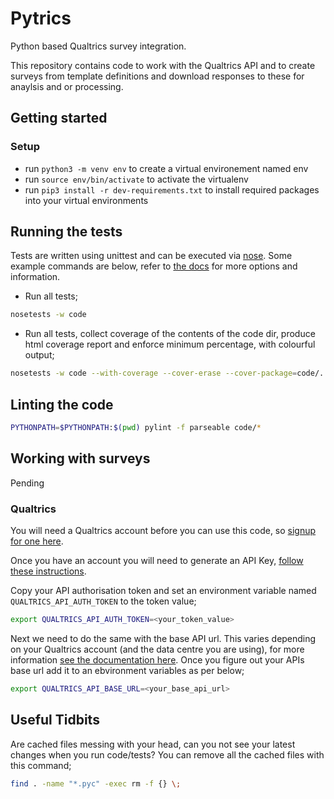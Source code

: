 # Pytrics

Python based Qualtrics survey integration.

This repository contains code to work with the Qualtrics API and to create surveys from template definitions and download responses to these for anaylsis and or processing.

## Getting started

### Setup

- run `python3 -m venv env` to create a virtual environement named env
- run `source env/bin/activate` to activate the virtualenv
- run `pip3 install -r dev-requirements.txt` to install required packages into your virtual environments

## Running the tests

Tests are written using unittest and can be executed via [nose](https://nose.readthedocs.io/en/latest/index.html). Some example commands are below, refer to [the docs](https://nose.readthedocs.io/en/latest/usage.html) for more options and information.

- Run all tests;

```bash
nosetests -w code
```

- Run all tests, collect coverage of the contents of the code dir, produce html coverage report and enforce minimum percentage, with colourful output;

```bash
nosetests -w code --with-coverage --cover-erase --cover-package=code/. --cover-html --cover-min-percentage=80 -v --rednose
```

## Linting the code

```bash
PYTHONPATH=$PYTHONPATH:$(pwd) pylint -f parseable code/*
```

## Working with surveys

Pending

### Qualtrics

You will need a Qualtrics account before you can use this code, so [signup for one here](qualtrics-signup-link).

Once you have an account you will need to generate an API Key, [follow these instructions](generate-api-key-instructions-link).

Copy your API authorisation token and set an environment variable named `QUALTRICS_API_AUTH_TOKEN` to the token value;

```bash
export QUALTRICS_API_AUTH_TOKEN=<your_token_value>
```

Next we need to do the same with the base API url. This varies depending on your Qualtrics account (and the data centre you are using), for more information [see the documentation here](qualtrics-api-base-url-docs-link). Once you figure out your APIs base url add it to an ebvironment variables as per below;

```bash
export QUALTRICS_API_BASE_URL=<your_base_api_url>
```

## Useful Tidbits

Are cached files messing with your head, can you not see your latest changes when you run code/tests? You can remove all the cached files with this command;

```bash
find . -name "*.pyc" -exec rm -f {} \;
```
